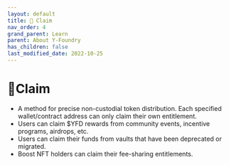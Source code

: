 ```yaml
---
layout: default
title: 💸 Claim
nav_order: 4
grand_parent: Learn
parent: About Y-Foundry
has_children: false
last_modified_date: 2022-10-25
---
```


# 💸Claim

* A method for precise non-custodial token distribution. Each specified wallet/contract address can only claim their own entitlement.
* Users can claim $YFD rewards from community events, incentive programs, airdrops, etc.
* Users can claim their funds from vaults that have been deprecated or migrated.
* Boost NFT holders can claim their fee-sharing entitlements.
